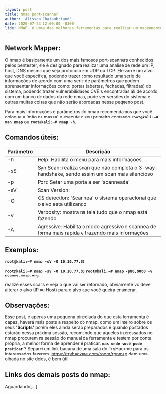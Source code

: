 ```yaml
---
layout: post
title: Nmap port-scanner
author: 'Alisson Chataubriand'
date: 2020-07-23 12:00:00 -0300
lide: NMAP. é umma das melhores ferramentas para realizar um mapeamento de rede, que já vem instalado no kali linux e é essencial para um pentester, pois ele tem diversas funções, e é extremamente confiavel e estável  
---
```


## Network Mapper:

O nmap é basicamente um dos mais famosos port-scanners conhecidos pelos pentester, ele é designado para realizar uma analise de rede um IP, host, DNS mesmo que seja  protocolo em UDP ou TCP. Ele varre um alvo que você especifica, podendo trazer como resultado uma serie de informações de acordo com uma serie de parâmetros que podem aprensentar informações como: portas (abertas, fechadas, filtradas) do sistema, podendo trazer vulnerabilidades CVE's encontradas ali de acordo com um banco de dados da rede nmap, pode ver versões do sistema e outras muitas coisas que não serão abordadas nesse pequeno post.

Para mais informações e parâmetros do nmap recomendamos que você coloque a 'mão na massa' e execute o seu primeiro comando 
**`root@kali:~# man nmap`** ou **`root@kali:~# nmap -h`**.

## Comandos úteis:

<table class="table">
  <thead>
    <tr>
      <th scope="col">Parâmetro</th>
      <th scope="col">Descrição</th>
    </tr>
  </thead>
  <tbody>
    <tr>
      <td>-h</td>
      <td>Help: Habilita o menu para mais informações</td>
    </tr>
    <tr>
      <td>-sS</td>
      <td>Syn Scan:
      realiza scan que não completa o 3-way-handshake, sendo assim um scan mais silencioso </td>
    </tr>
    <tr>
      <td>-p</td>
      <td>Port: Setar uma porta a ser 'scanneada'</td>
    </tr>
    <tr>
      <td>-sV</td>
      <td>Scan Version:</td>
    </tr>    
    <tr>
     <td>-O</td>
     <td>OS detection: 'Scannea'  o sistema operacional que o alvo esta utilizando</td>
    </tr>
    <tr>
     <td>-v</td>
     <td>Verbosity: mostra na tela tudo que o nmap está fazendo</td>
    </tr>
    <tr>
     <td>-A</td>
     <td>Agressive: Habilita o modo agressivo e scannea de forma mais rapida e trazendo mais informações</td>
    </tr>
    
  </tbody>
</table>


## Exemplos:

**`root@kali:~# nmap -sV -O 10.10.77.80`**

**`root@kali:~# nmap -sV -O 10.10.77.80`**
**`root@kali:~# nmap -p80,8080 -v scanme.nmap.org`**

realize esses scans e veja o que vai ser retornado, obviamente vc deve alterar o alvo (IP ou Host) para o alvo que você queira enumerar.




## Observações:

Esse post, é apenas uma pequena pincelada do que esta ferramenta é capaz, haverá mais posts a respeito do nmap, como um inteiro sobre os seus **'Scripts'** porém eles ainda serão preparados e quando postados estarão nessa próxima sessão, recomendo que aqueles interessados no nmap procurem na sessão do manual da ferramenta e testem por conta própria, a melhor forma de aprender é praticar. **`mas onde você pode praticar`** ?
Separei um link bacana de uma sala do TryHackme para os interessados fazerem. https://tryhackme.com/room/rpnmap dem uma olhada no site deles, é bem útil 

## Links dos demais posts do nmap:
Aguardando[...]



